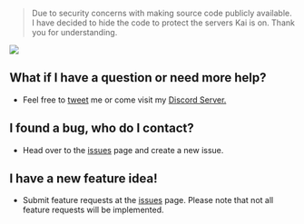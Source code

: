 > Due to security concerns with making source code publicly available. I have decided to hide the code to protect the servers Kai is on. Thank you for understanding.

![]([pictures/Logo.png])

## What if I have a question or need more help?
* Feel free to [tweet](https://twitter.com/theguitarleader) me or come visit my [Discord Server.](https://discord.gg/KDFzHGK)


## I found a bug, who do I contact?
* Head over to the [issues](https://github.com/TheGuitarleader/Kai.js/issues) page and create a new issue.


## I have a new feature idea!
* Submit feature requests at the [issues](https://github.com/TheGuitarleader/Kai.js/issues) page. Please note that not all feature requests will be implemented.